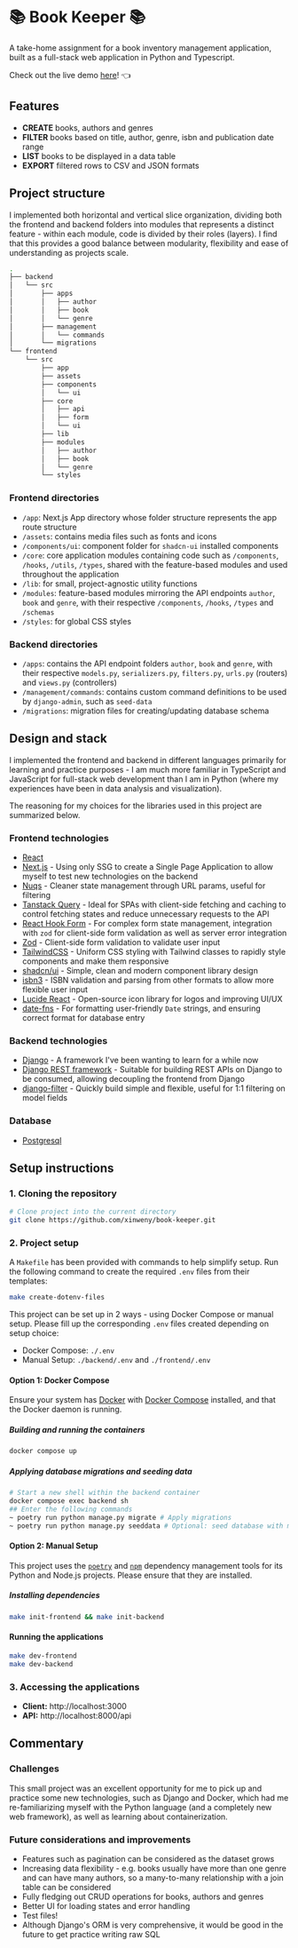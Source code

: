 # 📚 Book Keeper 📚

A take-home assignment for a book inventory management application, built as a full-stack web application in Python and Typescript.

Check out the live demo [here](https://xinweny.github.io/book-keeper/)! 👈

## Features

- **CREATE** books, authors and genres
- **FILTER** books based on title, author, genre, isbn and publication date range
- **LIST** books to be displayed in a data table
- **EXPORT** filtered rows to CSV and JSON formats

## Project structure

I implemented both horizontal and vertical slice organization, dividing both the frontend and backend folders into modules that represents a distinct feature - within each module, code is divided by their roles (layers). I find that this provides a good balance between modularity, flexibility and ease of understanding as projects scale.

```sh
.
├── backend
│   └── src
│       ├── apps
│       │   ├── author
│       │   ├── book
│       │   └── genre
│       ├── management
│       │   └── commands
│       └── migrations
└── frontend
    └── src
        ├── app
        ├── assets
        ├── components
        │   └── ui
        ├── core
        │   ├── api
        │   ├── form
        │   └── ui
        ├── lib
        ├── modules
        │   ├── author
        │   ├── book
        │   └── genre
        └── styles
```

### Frontend directories

- `/app`: Next.js App directory whose folder structure represents the app route structure
- `/assets`: contains media files such as fonts and icons
- `/components/ui`: component folder for `shadcn-ui` installed components
- `/core`: core application modules containing code such as `/components`, `/hooks`, `/utils`, `/types`, shared with the feature-based modules and used throughout the application
- `/lib`: for small, project-agnostic utility functions
- `/modules`: feature-based modules mirroring the API endpoints `author`, `book` and `genre`, with their respective `/components`, `/hooks`, `/types` and `/schemas`
- `/styles`: for global CSS styles

### Backend directories

- `/apps`: contains the API endpoint folders `author`, `book` and `genre`, with their respective `models.py`, `serializers.py`, `filters.py`, `urls.py` (routers) and  `views.py` (controllers)
- `/management/commands`: contains custom command definitions to be used by `django-admin`, such as `seed-data`
- `/migrations`: migration files for creating/updating database schema

## Design and stack

I implemented the frontend and backend in different languages primarily for learning and practice purposes - I am much more familiar in TypeScript and JavaScript for full-stack web development than I am in Python (where my experiences have been in data analysis and visualization).

The reasoning for my choices for the libraries used in this project are summarized below.

### Frontend technologies

- [React](https://react.dev/)
- [Next.js](https://nextjs.org/) - Using only SSG to create a Single Page Application to allow myself to test new technologies on the backend
- [Nuqs](https://nuqs.47ng.com/) - Cleaner state management through URL params, useful for filtering
- [Tanstack Query](https://tanstack.com/query/latest) - Ideal for SPAs with client-side fetching and caching to control fetching states and reduce unnecessary requests to the API
- [React Hook Form](https://react-hook-form.com/) - For complex form state management, integration with `zod` for client-side form validation as well as server error integration
- [Zod](https://zod.dev/) - Client-side form validation to validate user input
- [TailwindCSS](https://tailwindcss.com/) - Uniform CSS styling with Tailwind classes to rapidly style components and make them responsive
- [shadcn/ui](https://ui.shadcn.com/) - Simple, clean and modern component library design
- [isbn3](https://github.com/inventaire/isbn3) - ISBN validation and parsing from other formats to allow more flexible user input
- [Lucide React](https://lucide.dev/) - Open-source icon library for logos and improving UI/UX
- [date-fns](https://date-fns.org/) - For formatting user-friendly `Date` strings, and ensuring correct format for database entry

### Backend technologies

- [Django](https://www.djangoproject.com/) - A framework I've been wanting to learn for a while now
- [Django REST framework](https://www.django-rest-framework.org/) - Suitable for building REST APIs on Django to be consumed, allowing decoupling the frontend from Django
- [django-filter](https://django-filter.readthedocs.io/en/stable/) - Quickly build simple and flexible, useful for  1:1 filtering on model fields

### Database

- [Postgresql](https://www.postgresql.org/)

## Setup instructions

### 1. Cloning the repository

```sh
# Clone project into the current directory
git clone https://github.com/xinweny/book-keeper.git
```

### 2. Project setup

A `Makefile` has been provided with commands to help simplify setup. Run the following command to create the required `.env` files from their templates:

```sh
make create-dotenv-files
```

This project can be set up in 2 ways - using Docker Compose or manual setup. Please fill up the corresponding `.env` files created depending on setup choice:

- Docker Compose: `./.env`
- Manual Setup: `./backend/.env` and `./frontend/.env`

#### Option 1: Docker Compose

Ensure your system has [Docker](https://docs.docker.com/engine/install/) with [Docker Compose](https://docs.docker.com/compose/install/) installed, and that the Docker daemon is running.

##### Building and running the containers

```sh
docker compose up
```

##### Applying database migrations and seeding data

```sh
# Start a new shell within the backend container
docker compose exec backend sh
## Enter the following commands
~ poetry run python manage.py migrate # Apply migrations
~ poetry run python manage.py seeddata # Optional: seed database with mock data
```

#### Option 2: Manual Setup

This project uses the [`poetry`](https://python-poetry.org/docs/) and [`npm`](https://docs.npmjs.com/downloading-and-installing-node-js-and-npm) dependency management tools for its Python and Node.js projects. Please ensure that they are installed.

##### Installing dependencies

```sh
make init-frontend && make init-backend
```

#### Running the applications

```sh
make dev-frontend
make dev-backend
```

### 3. Accessing the applications

- **Client:** http://localhost:3000
- **API:** http://localhost:8000/api

## Commentary

### Challenges

This small project was an excellent opportunity for me to pick up and practice some new technologies, such as Django and Docker, which had me re-familiarizing myself with the Python language (and a completely new web framework), as well as learning about containerization.

### Future considerations and improvements

- Features such as pagination can be considered as the dataset grows
- Increasing data flexibility - e.g. books usually have more than one genre and can have many authors, so a many-to-many relationship with a join table can be considered
- Fully fledging out CRUD operations for books, authors and genres
- Better UI for loading states and error handling
- Test files!
- Although Django's ORM is very comprehensive, it would be good in the future to get practice writing raw SQL
